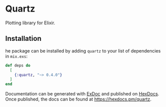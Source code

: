 # Quartz

Plotting library for Elixir.

## Installation

he package can be installed by adding `quartz` to your list
of dependencies in `mix.exs`:

```elixir
def deps do
  [
    {:quartz, "~> 0.4.0"}
  ]
end
```

Documentation can be generated with [ExDoc](https://github.com/elixir-lang/ex_doc)
and published on [HexDocs](https://hexdocs.pm). Once published, the docs can
be found at <https://hexdocs.pm/quartz>.


